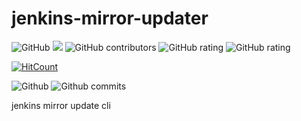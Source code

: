 # jenkins-mirror-updater

![GitHub](https://img.shields.io/github/license/Continuous-X/jenkins-mirror-updater)
[![](https://data.jsdelivr.com/v1/package/gh/Continuous-X/jenkins-mirror-updater/badge)](https://www.jsdelivr.com/package/gh/Continuous-X/jenkins-mirror-updater)
![GitHub contributors](https://img.shields.io/github/contributors/Continuous-X/jenkins-mirror-updater)
![GitHub rating](https://shields.io/category/rating/Continuous-X/jenkins-mirror-updater)
![GitHub rating](https://shields.io//github/go-mod/go-version/Continuous-X/jenkins-mirror-updater)

[![HitCount](http://hits.dwyl.com/Continuous-X/jenkins-mirror-updater.svg)](http://hits.dwyl.com/Continuous-X/jenkins-mirror-updater)


![Github](https://badgen.net/github/license/Continuous-X/jenkins-mirror-updater)
![Github commits](https://badgen.net/github/commits/Continuous-X/jenkins-mirror-updater)

jenkins mirror update cli
